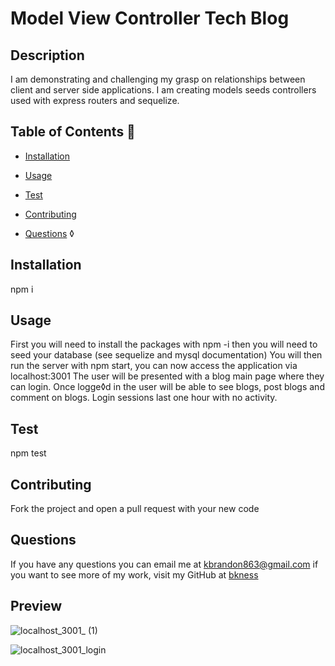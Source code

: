 # Model View Controller Tech Blog


## Description 
I am demonstrating and challenging my grasp on relationships between client and server side applications. I am creating models seeds controllers used with express routers and sequelize. 

## Table of Contents 📝

- [Installation](#installation)
- [Usage](#usage)
- [Test](#test)
- [Contributing](#contributing)

- [Questions](#questions-📝)
◊
## Installation 
npm i

## Usage
First you will need to install the packages with npm -i then you will need to seed your database (see sequelize and mysql documentation) You will then run the server with npm start, you can now access the application via localhost:3001 The user will be presented with a blog main page where they can login. Once logge◊d in the user will be able to see blogs, post blogs and comment on blogs. Login sessions last one hour with no activity.

## Test 
npm test

## Contributing
Fork the project and open a pull request with your new code



## Questions
If you have any questions you can email me at kbrandon863@gmail.com if you want to see more of my work, visit my GitHub at [bkness](https://github.com/bkness)





## Preview
![localhost_3001_ (1)](https://github.com/bkness/model-view-controller/assets/123907755/debab274-bd5a-440c-9d79-e5e25f568de3)

![localhost_3001_login](https://github.com/bkness/model-view-controller/assets/123907755/d2528381-e55e-4197-bfcf-e67130fd2c4f)
